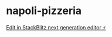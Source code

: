 # napoli-pizzeria

[Edit in StackBlitz next generation editor ⚡️](https://stackblitz.com/~/github.com/al3xHub/napoli-pizzeria)